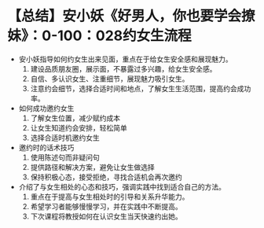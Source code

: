 # 【总结】安小妖《好男人，你也要学会撩妹》：0-100：028约女生流程

-   安小妖指导如何约女生出来见面，重点在于给女生安全感和展现魅力。
    1.  建设品质朋友圈，展示面，不暴露过多兴趣，给女生安全感。
    2.  自信、多认识女生、注重细节，展现魅力吸引女生。
    3.  注意约会细节，选择合适时间和地点，了解女生生活范围，提高约会成功率。
-   如何成功邀约女生
    1.  了解女生位置，减少赋约成本
    2.  让女生知道约会安排，轻松简单
    3.  选择合适时机邀约女生
-   邀约时的话术技巧
    1.  使用陈述句而非疑问句
    2.  提供路径和解决方案，避免让女生做选择
    3.  保持积极心态，接受拒绝，寻找合适机会再次邀约
-   介绍了与女生相处的心态和技巧，强调实践中找到适合自己的方法。
    1.  重点在于提高与女生相处时的引导和关系升华能力。
    2.  希望学习者能够慢慢学习，并在实践中不断提高。
    3.  下次课程将教授如何在认识女生当天快速约出她。